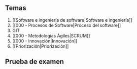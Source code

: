 ## Temas
1. [[Software e ingeniería de software|Software e ingeniería]]
2. [[000 - Procesos de Software|Proceso del software]]
3. GIT
4. [[000 - Metodologías Ágiles|SCRUM]]
5. [[000 - Innovación|Innovación]]
6. [[Priorización|Priorización]]
## Prueba de examen
